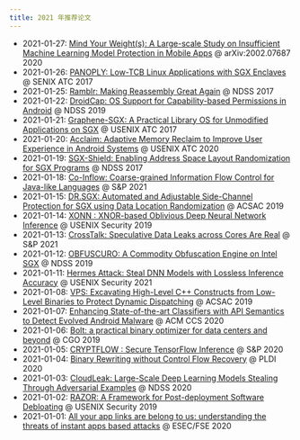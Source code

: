 ```yaml
---
title: 2021 年推荐论文
---
```

- 2021-01-27: [Mind Your Weight(s): A Large-scale Study on Insufficient Machine Learning Model Protection in Mobile Apps](./0127.md) @ arXiv:2002.07687 2020
- 2021-01-26: [PANOPLY: Low-TCB Linux Applications with SGX Enclaves](./0126.md) @ SENIX ATC 2017
- 2021-01-25: [Ramblr: Making Reassembly Great Again](./0125.md) @ NDSS 2017
- 2021-01-22: [DroidCap: OS Support for Capability-based Permissions in Android](./0122.md) @ NDSS 2019
- 2021-01-21: [Graphene-SGX: A Practical Library OS for Unmodified Applications on SGX](./0121.md) @ USENIX ATC 2017
- 2021-01-20: [Acclaim: Adaptive Memory Reclaim to Improve User Experience in Android Systems](./0120.md) @ USENIX ATC 2020
- 2021-01-19: [SGX-Shield: Enabling Address Space Layout Randomization for SGX Programs](./0119.md) @ NDSS 2017
- 2021-01-18: [Co-Inflow: Coarse-grained Information Flow Control for Java-like Languages](./0118.md) @ S&P 2021
- 2021-01-15: [DR.SGX: Automated and Adjustable Side-Channel Protection for SGX using Data Location Randomization](./0115.md) @ ACSAC 2019
- 2021-01-14: [XONN : XNOR-based Oblivious Deep Neural Network Inference](./0114.md) @ USENIX Security 2019
- 2021-01-13: [CrossTalk: Speculative Data Leaks across Cores Are Real](./0113.md) @ S&P 2021
- 2021-01-12: [OBFUSCURO: A Commodity Obfuscation Engine on Intel SGX](./0112.md) @ NDSS 2019
- 2021-01-11: [Hermes Attack: Steal DNN Models with Lossless Inference Accuracy](./0111.md) @ USENIX Security 2021
- 2021-01-08: [VPS: Excavating High-Level C++ Constructs from Low-Level Binaries to Protect Dynamic Dispatching](./0108.md) @ ACSAC 2019
- 2021-01-07: [Enhancing State-of-the-art Classifiers with API Semantics to Detect Evolved Android Malware](./0107.md) @ ACM CCS 2020
- 2021-01-06: [Bolt: a practical binary optimizer for data centers and beyond](./0106.md) @ CGO 2019
- 2021-01-05: [CRYPTFLOW : Secure TensorFlow Inference](./0105.md) @ S&P 2020
- 2021-01-04: [Binary Rewriting without Control Flow Recovery](./0104.md) @ PLDI 2020
- 2021-01-03: [CloudLeak: Large-Scale Deep Learning Models Stealing Through Adversarial Examples](./0103.md) @ NDSS 2020
- 2021-01-02: [RAZOR: A Framework for Post-deployment Software Debloating](./0102.md) @ USENIX Security 2019
- 2021-01-01: [All your app links are belong to us: understanding the threats of instant apps based attacks](./0101.md) @ ESEC/FSE 2020

